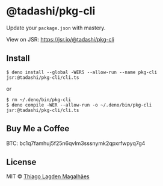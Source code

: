 # @tadashi/pkg-cli

Update your `package.json` with mastery.

View on JSR: https://jsr.io/@tadashi/pkg-cli

## Install

```
$ deno install --global -WERS --allow-run --name pkg-cli jsr:@tadashi/pkg-cli/cli.ts
```

or

```
$ rm ~/.deno/bin/pkg-cli
$ deno compile -WER --allow-run -o ~/.deno/bin/pkg-cli jsr:@tadashi/pkg-cli/cli.ts
```

## Buy Me a Coffee

BTC: bc1q7famhuj5f25n6qvlm3sssnymk2qpxrfwpyq7g4

## License

MIT © [Thiago Lagden Magalhães](https://github.com/lagden)
